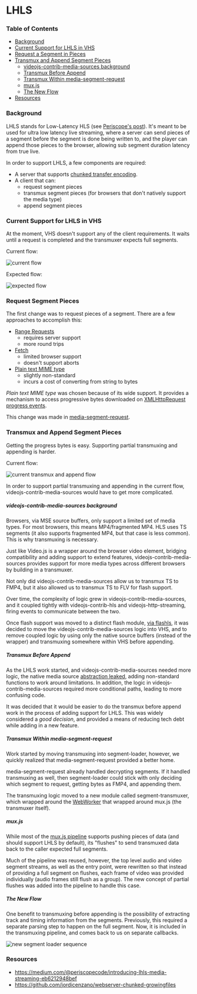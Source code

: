 # LHLS

### Table of Contents

* [Background](#background)
* [Current Support for LHLS in VHS](#current-support-for-lhls-in-vhs)
* [Request a Segment in Pieces](#request-a-segment-in-pieces)
* [Transmux and Append Segment Pieces](#transmux-and-append-segment-pieces)
  * [videojs-contrib-media-sources background](#videojs-contrib-media-sources-background)
  * [Transmux Before Append](#transmux-before-append)
  * [Transmux Within media-segment-request](#transmux-within-media-segment-request)
  * [mux.js](#muxjs)
  * [The New Flow](#the-new-flow)
* [Resources](#resources)

### Background

LHLS stands for Low-Latency HLS (see [Periscope's post](https://medium.com/@periscopecode/introducing-lhls-media-streaming-eb6212948bef)). It's meant to be used for ultra low latency live streaming, where a server can send pieces of a segment before the segment is done being written to, and the player can append those pieces to the browser, allowing sub segment duration latency from true live.

In order to support LHLS, a few components are required:

* A server that supports [chunked transfer encoding](https://en.wikipedia.org/wiki/Chunked_transfer_encoding).
* A client that can:
  * request segment pieces
  * transmux segment pieces (for browsers that don't natively support the media type)
  * append segment pieces

### Current Support for LHLS in VHS

At the moment, VHS doesn't support any of the client requirements. It waits until a request is completed and the transmuxer expects full segments.

Current flow:

![current flow](./current-flow.plantuml.png)

Expected flow:

![expected flow](./expected-flow.plantuml.png)

### Request Segment Pieces

The first change was to request pieces of a segment. There are a few approaches to accomplish this:

* [Range Requests](https://developer.mozilla.org/en-US/docs/Web/HTTP/Range_requests)
  * requires server support
  * more round trips
* [Fetch](https://developer.mozilla.org/en-US/docs/Web/API/Fetch_API)
  * limited browser support
  * doesn't support aborts
* [Plain text MIME type](https://developer.mozilla.org/en-US/docs/Web/API/XMLHttpRequest/Sending_and_Receiving_Binary_Data)
  * slightly non-standard
  * incurs a cost of converting from string to bytes

*Plain text MIME type* was chosen because of its wide support. It provides a mechanism to access progressive bytes downloaded on [XMLHttpRequest progress events](https://developer.mozilla.org/en-US/docs/Web/API/XMLHttpRequestEventTarget/onprogress).

This change was made in [media-segment-request](https://github.com/videojs/http-streaming/blob/master/src/media-segment-request.js).

### Transmux and Append Segment Pieces

Getting the progress bytes is easy. Supporting partial transmuxing and appending is harder.

Current flow:

![current transmux and append flow](./current-transmux-and-append-flow.plantuml.png)

In order to support partial transmuxing and appending in the current flow, videojs-contrib-media-sources would have to get more complicated.

##### videojs-contrib-media-sources background

Browsers, via MSE source buffers, only support a limited set of media types. For most browsers, this means MP4/fragmented MP4. HLS uses TS segments (it also supports fragmented MP4, but that case is less common). This is why transmuxing is necessary.

Just like Video.js is a wrapper around the browser video element, bridging compatibility and adding support to extend features, videojs-contrib-media-sources provides support for more media types across different browsers by building in a transmuxer.

Not only did videojs-contrib-media-sources allow us to transmux TS to FMP4, but it also allowed us to transmux TS to FLV for flash support.

Over time, the complexity of logic grew in videojs-contrib-media-sources, and it coupled tightly with videojs-contrib-hls and videojs-http-streaming, firing events to communicate between the two.

Once flash support was moved to a distinct flash module, [via flashls](https://github.com/brightcove/videojs-flashls-source-handler), it was decided to move the videojs-contrib-media-sources logic into VHS, and to remove coupled logic by using only the native source buffers (instead of the wrapper) and transmuxing somewhere within VHS before appending.

##### Transmux Before Append

As the LHLS work started, and videojs-contrib-media-sources needed more logic, the native media source [abstraction leaked](https://en.wikipedia.org/wiki/Leaky_abstraction), adding non-standard functions to work around limitations. In addition, the logic in videojs-contrib-media-sources required more conditional paths, leading to more confusing code.

It was decided that it would be easier to do the transmux before append work in the process of adding support for LHLS. This was widely considered a *good decision*, and provided a means of reducing tech debt while adding in a new feature.

##### Transmux Within media-segment-request

Work started by moving transmuxing into segment-loader, however, we quickly realized that media-segment-request provided a better home.

media-segment-request already handled decrypting segments. If it handled transmuxing as well, then segment-loader could stick with only deciding which segment to request, getting bytes as FMP4, and appending them.

The transmuxing logic moved to a new module called segment-transmuxer, which wrapped around the [WebWorker](https://developer.mozilla.org/en-US/docs/Web/API/Worker/Worker) that wrapped around mux.js (the transmuxer itself).

##### mux.js

While most of the [mux.js pipeline](https://github.com/videojs/mux.js/blob/master/docs/diagram.png) supports pushing pieces of data (and should support LHLS by default), its "flushes" to send transmuxed data back to the caller expected full segments.

Much of the pipeline was reused, however, the top level audio and video segment streams, as well as the entry point, were rewritten so that instead of providing a full segment on flushes, each frame of video was provided individually (audio frames still flush as a group). The new concept of partial flushes was added into the pipeline to handle this case.

##### The New Flow

One benefit to transmuxing before appending is the possibility of extracting track and timing information from the segments. Previously, this required a separate parsing step to happen on the full segment. Now, it is included in the transmuxing pipeline, and comes back to us on separate callbacks.

![new segment loader sequence](./new-segment-loader-sequence.plantuml.png)

### Resources

* https://medium.com/@periscopecode/introducing-lhls-media-streaming-eb6212948bef
* https://github.com/jordicenzano/webserver-chunked-growingfiles

